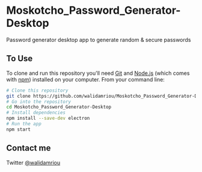 # Moskotcho_Password_Generator-Desktop
Password generator desktop app to generate random &amp; secure passwords 

## To Use

To clone and run this repository you'll need [Git](https://git-scm.com) and [Node.js](https://nodejs.org/en/download/) (which comes with [npm](http://npmjs.com)) installed on your computer. From your command line:

```bash
# Clone this repository
git clone https://github.com/walidamriou/Moskotcho_Password_Generator-Desktop 
# Go into the repository
cd Moskotcho_Password_Generator-Desktop
# Install dependencies
npm install --save-dev electron
# Run the app
npm start
```

## Contact me 
Twitter [@walidamriou](https://twitter.com/walidamriou)

